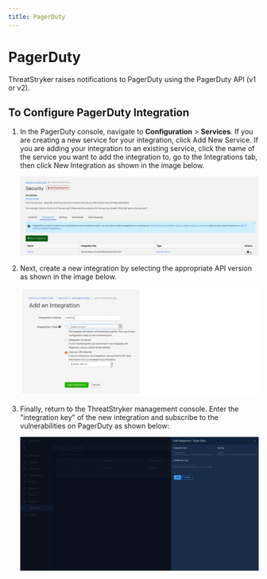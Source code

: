 ```yaml
---
title: PagerDuty
---
```


# PagerDuty

ThreatStryker raises notifications to PagerDuty using the PagerDuty API (v1 or v2).

## To Configure PagerDuty Integration

1. In the PagerDuty console, navigate to **Configuration** > **Services**. If you are creating a new service for your integration, click Add New Service. If you are adding your integration to an existing service, click the name of the service you want to add the integration to, go to the Integrations tab, then click New Integration as shown in the image below.

   ![Pager Duty](../img/integrations-pager-duty-1.png)

2. Next, create a new integration by selecting the appropriate API version as shown in the image below.

   ![Pager Duty](../img/integrations-pager-duty-2.jpg)

3. Finally, return to the ThreatStryker management console. Enter the "integration key" of the new integration and subscribe to the vulnerabilities on PagerDuty as shown below:

   ![Pager Duty](../img/integrations-pager-duty-3.png)


